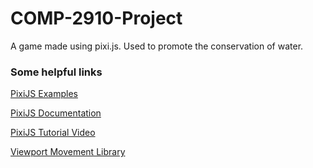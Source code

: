 # COMP-2910-Project
A game made using pixi.js. Used to promote the conservation of water.

### Some helpful links

[PixiJS Examples](http://pixijs.io/examples/#/basics/basic.js)

[PixiJS Documentation](http://pixijs.download/dev/docs/index.html)

[PixiJS Tutorial Video](https://www.youtube.com/watch?v=zhybw6rE_QU)

[Viewport Movement Library](https://github.com/davidfig/pixi-viewport)
